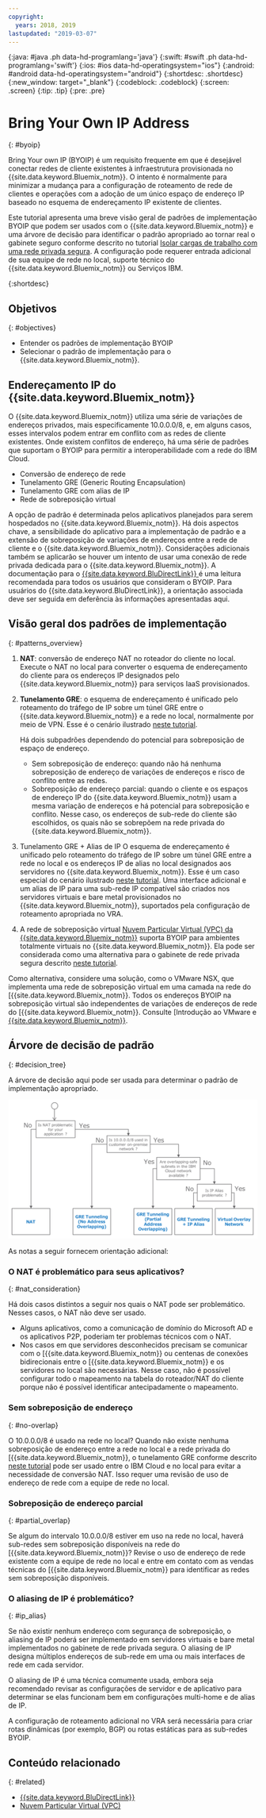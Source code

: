 ```yaml
---
copyright:
  years: 2018, 2019
lastupdated: "2019-03-07"
---
```


{:java: #java .ph data-hd-programlang='java'}
{:swift: #swift .ph data-hd-programlang='swift'}
{:ios: #ios data-hd-operatingsystem="ios"}
{:android: #android data-hd-operatingsystem="android"}
{:shortdesc: .shortdesc}
{:new_window: target="_blank"}
{:codeblock: .codeblock}
{:screen: .screen}
{:tip: .tip}
{:pre: .pre}

# Bring Your Own IP Address
{: #byoip}

Bring Your own IP (BYOIP) é um requisito frequente em que é desejável conectar redes de cliente existentes à infraestrutura provisionada no {{site.data.keyword.Bluemix_notm}}. O intento é normalmente para minimizar a mudança para a configuração de roteamento de rede de clientes e operações com a adoção de um único espaço de endereço IP baseado no esquema de endereçamento IP existente de clientes.

Este tutorial apresenta uma breve visão geral de padrões de implementação BYOIP que podem ser usados com o {{site.data.keyword.Bluemix_notm}} e uma árvore de decisão para identificar o padrão apropriado ao tornar real o gabinete seguro conforme descrito no tutorial [Isolar cargas de trabalho com uma rede privada segura](https://{DomainName}/docs/tutorials?topic=solution-tutorials-secure-network-enclosure#isolate-workloads-with-a-secure-private-network). A configuração pode requerer entrada adicional de sua equipe de rede no local, suporte técnico do {{site.data.keyword.Bluemix_notm}} ou Serviços IBM.

{:shortdesc}

## Objetivos
{: #objectives}

* Entender os padrões de implementação BYOIP
* Selecionar o padrão de implementação para o {{site.data.keyword.Bluemix_notm}}.

## Endereçamento IP do {{site.data.keyword.Bluemix_notm}}

O {{site.data.keyword.Bluemix_notm}} utiliza uma série de variações de endereços privados, mais especificamente 10.0.0.0/8, e, em alguns casos, esses intervalos podem entrar em conflito com as redes de cliente existentes. Onde existem conflitos de endereço, há uma série de padrões que suportam o BYOIP para permitir a interoperabilidade com a rede do IBM Cloud.

-	Conversão de endereço de rede
-	Tunelamento GRE (Generic Routing Encapsulation)
-	Tunelamento GRE com alias de IP
-	Rede de sobreposição virtual

A opção de padrão é determinada pelos aplicativos planejados para serem hospedados no {{site.data.keyword.Bluemix_notm}}. Há dois aspectos chave, a sensibilidade do aplicativo para a implementação de padrão e a extensão de sobreposição de variações de endereços entre a rede de cliente e o {{site.data.keyword.Bluemix_notm}}. Considerações adicionais também se aplicarão se houver um intento de usar uma conexão de rede privada dedicada para o {{site.data.keyword.Bluemix_notm}}. A documentação para o [{{site.data.keyword.BluDirectLink}}
](https://{DomainName}/docs/infrastructure/direct-link?topic=direct-link-configure-ibm-cloud-direct-link#configure-ibm-cloud-direct-link) é uma leitura recomendada para todos os usuários que consideram o BYOIP. Para usuários do {{site.data.keyword.BluDirectLink}}, a orientação associada deve ser seguida em deferência às informações apresentadas aqui.

## Visão geral dos padrões de implementação
{: #patterns_overview}

1. **NAT**: conversão de endereço NAT no roteador do cliente no local. Execute o NAT no local para converter o esquema de endereçamento do cliente para os endereços IP designados pelo {{site.data.keyword.Bluemix_notm}} para serviços IaaS provisionados.  
2. **Tunelamento GRE**: o esquema de endereçamento é unificado pelo roteamento do tráfego de IP sobre um túnel GRE entre o {{site.data.keyword.Bluemix_notm}} e a rede no local, normalmente por meio de VPN. Esse é o cenário ilustrado [neste tutorial](https://{DomainName}/docs/tutorials?topic=solution-tutorials-configuring-IPSEC-VPN#configuring-IPSEC-VPN). 

   Há dois subpadrões dependendo do potencial para sobreposição de espaço de endereço.
     * Sem sobreposição de endereço: quando não há nenhuma sobreposição de endereço de variações de endereços e risco de conflito entre as redes.
     * Sobreposição de endereço parcial: quando o cliente e os espaços de endereço IP do {{site.data.keyword.Bluemix_notm}} usam a mesma variação de endereços e há potencial para sobreposição e conflito. Nesse caso, os endereços de sub-rede do cliente são escolhidos, os quais não se sobrepõem na rede privada do {{site.data.keyword.Bluemix_notm}}.

3. Tunelamento GRE + Alias de IP
O esquema de endereçamento é unificado pelo roteamento do tráfego de IP sobre um túnel GRE entre a rede no local e os endereços IP de alias no local designados aos servidores no {{site.data.keyword.Bluemix_notm}}. Esse é um caso especial do cenário ilustrado [neste tutorial](https://{DomainName}/docs/tutorials?topic=solution-tutorials-configuring-IPSEC-VPN#configuring-IPSEC-VPN). Uma interface adicional e um alias de IP para uma sub-rede IP compatível são criados nos servidores virtuais e bare metal provisionados no {{site.data.keyword.Bluemix_notm}}, suportados pela configuração de roteamento apropriada no VRA.

4. A rede de sobreposição virtual
[Nuvem Particular Virtual (VPC) da {{site.data.keyword.Bluemix_notm}}](https://{DomainName}/docs/infrastructure/vpc?topic=vpc-getting-started-with-ibm-cloud-virtual-private-cloud-infrastructure#getting-started-with-ibm-cloud-virtual-private-cloud-infrastructure) suporta BYOIP para ambientes totalmente virtuais no {{site.data.keyword.Bluemix_notm}}. Ela pode ser considerada como uma alternativa para o gabinete de rede privada segura descrito [neste tutorial](https://{DomainName}/docs/tutorials?topic=solution-tutorials-secure-network-enclosure#secure-network-enclosure).

Como alternativa, considere uma solução, como o VMware NSX, que implementa uma rede de sobreposição virtual em uma camada na rede do [{{site.data.keyword.Bluemix_notm}}. Todos os endereços BYOIP na sobreposição virtual são independentes de variações de endereços de rede do [{{site.data.keyword.Bluemix_notm}}. Consulte [Introdução ao VMware e [{{site.data.keyword.Bluemix_notm}}](https://{DomainName}/docs/infrastructure/vmware?topic=VMware-getting-started-tutorial#getting-started-with-vmware-and-ibm-cloud).

## Árvore de decisão de padrão
{: #decision_tree}

A árvore de decisão aqui pode ser usada para determinar o padrão de implementação apropriado. 

<p style="text-align: center;">

  ![](images/solution37-byoip/byoipdecision.png)
</p>

As notas a seguir fornecem orientação adicional:

### O NAT é problemático para seus aplicativos?
{: #nat_consideration}

Há dois casos distintos a seguir nos quais o NAT pode ser problemático. Nesses casos, o NAT não deve ser usado. 

- Alguns aplicativos, como a comunicação de domínio do Microsoft AD e os aplicativos P2P, poderiam ter problemas técnicos com o NAT.
- Nos casos em que servidores desconhecidos precisam se comunicar com o [{{site.data.keyword.Bluemix_notm}} ou centenas de conexões bidirecionais entre o [{{site.data.keyword.Bluemix_notm}} e os servidores no local são necessárias. Nesse caso, não é possível configurar todo o mapeamento na tabela do roteador/NAT do cliente porque não é possível identificar antecipadamente o mapeamento.


### Sem sobreposição de endereço
{: #no-overlap}

O 10.0.0.0/8 é usado na rede no local? Quando não existe nenhuma sobreposição de endereço entre a rede no local e a rede privada do [{{site.data.keyword.Bluemix_notm}}, o tunelamento GRE conforme descrito [neste tutorial](https://{DomainName}/docs/tutorials?topic=solution-tutorials-configuring-IPSEC-VPN#configuring-IPSEC-VPN) pode ser usado entre o IBM Cloud e no local para evitar a necessidade de conversão NAT. Isso requer uma revisão de uso de endereço de rede com a equipe de rede no local. 

### Sobreposição de endereço parcial
{: #partial_overlap}

Se algum do intervalo 10.0.0.0/8 estiver em uso na rede no local, haverá sub-redes sem sobreposição disponíveis na rede do [{{site.data.keyword.Bluemix_notm}}? Revise o uso de endereço de rede existente com a equipe de rede no local e entre em contato com as vendas técnicas do [{{site.data.keyword.Bluemix_notm}} para identificar as redes sem sobreposição disponíveis. 

### O aliasing de IP é problemático?
{: #ip_alias}

Se não existir nenhum endereço com segurança de sobreposição, o aliasing de IP poderá ser implementado em servidores virtuais e bare metal implementados no gabinete de rede privada segura. O aliasing de IP designa múltiplos endereços de sub-rede em uma ou mais interfaces de rede em cada servidor. 

O aliasing de IP é uma técnica comumente usada, embora seja recomendado revisar as configurações de servidor e de aplicativo para determinar se elas funcionam bem em configurações multi-home e de alias de IP.  

A configuração de roteamento adicional no VRA será necessária para criar rotas dinâmicas (por exemplo, BGP) ou rotas estáticas para as sub-redes BYOIP. 

## Conteúdo relacionado
{: #related}

- [{{site.data.keyword.BluDirectLink}}
]( https://{DomainName}/docs/infrastructure/direct-link?topic=direct-link-configure-ibm-cloud-direct-link#configure-ibm-cloud-direct-link)
- [Nuvem Particular Virtual (VPC)](https://{DomainName}/docs/infrastructure/vpc?topic=vpc-about-ibm-cloud-virtual-private-cloud-vpc-infrastructure#about-ibm-cloud-virtual-private-cloud-vpc-infrastructure)

